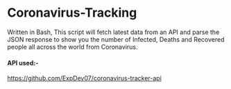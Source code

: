 # Coronavirus-Tracking
Written in Bash, This script will fetch latest data from an API and parse the JSON response to show you the number of Infected, Deaths and Recovered people all across the world from Coronavirus.

#### API used:-
https://github.com/ExpDev07/coronavirus-tracker-api
